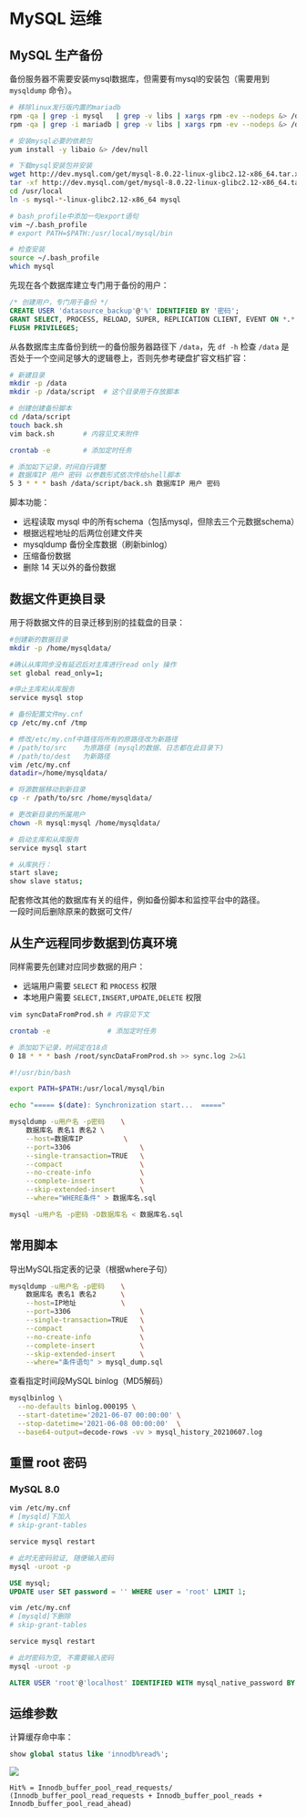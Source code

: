 
# MySQL 运维

## MySQL 生产备份
备份服务器不需要安装mysql数据库，但需要有mysql的安装包（需要用到 `mysqldump` 命令）。
```bash
# 移除linux发行版内置的mariadb
rpm -qa | grep -i mysql   | grep -v libs | xargs rpm -ev --nodeps &> /dev/null
rpm -qa | grep -i mariadb | grep -v libs | xargs rpm -ev --nodeps &> /dev/null

# 安装mysql必要的依赖包
yum install -y libaio &> /dev/null

# 下载mysql安装包并安装
wget http://dev.mysql.com/get/mysql-8.0.22-linux-glibc2.12-x86_64.tar.xz
tar -xf http://dev.mysql.com/get/mysql-8.0.22-linux-glibc2.12-x86_64.tar.xz -C /usr/local
cd /usr/local
ln -s mysql-*-linux-glibc2.12-x86_64 mysql

# bash_profile中添加一句export语句
vim ~/.bash_profile
# export PATH=$PATH:/usr/local/mysql/bin

# 检查安装
source ~/.bash_profile
which mysql
```
先现在各个数据库建立专门用于备份的用户：
```sql
/* 创建用户，专门用于备份 */
CREATE USER 'datasource_backup'@'%' IDENTIFIED BY '密码';
GRANT SELECT, PROCESS, RELOAD, SUPER, REPLICATION CLIENT, EVENT ON *.* TO 'datasource_backup'@'%';
FLUSH PRIVILEGES;
```
从各数据库主库备份到统一的备份服务器路径下 `/data`，先 `df -h` 检查 `/data` 是否处于一个空间足够大的逻辑卷上，否则先参考硬盘扩容文档扩容：
```bash
# 新建目录
mkdir -p /data
mkdir -p /data/script  # 这个目录用于存放脚本

# 创建创建备份脚本
cd /data/script
touch back.sh 
vim back.sh       # 内容见文末附件

crontab -e        # 添加定时任务

# 添加如下记录，时间自行调整
# 数据库IP 用户 密码 以参数形式依次传给shell脚本
5 3 * * * bash /data/script/back.sh 数据库IP 用户 密码
```
脚本功能：

- 远程读取 mysql 中的所有schema（包括mysql，但除去三个元数据schema）
- 根据远程地址的后两位创建文件夹
- mysqldump 备份全库数据（刷新binlog）
- 压缩备份数据
- 删除 14 天以外的备份数据

## 数据文件更换目录
用于将数据文件的目录迁移到别的挂载盘的目录：
```bash
#创建新的数据目录
mkdir -p /home/mysqldata/

#确认从库同步没有延迟后对主库进行read only 操作
set global read_only=1;

#停止主库和从库服务
service mysql stop

# 备份配置文件my.cnf
cp /etc/my.cnf /tmp

# 修改/etc/my.cnf中路径将所有的原路径改为新路径
# /path/to/src    为原路径 (mysql的数据、日志都在此目录下)
# /path/to/dest   为新路径
vim /etc/my.cnf
datadir=/home/mysqldata/

# 将源数据移动到新目录
cp -r /path/to/src /home/mysqldata/

# 更改新目录的所属用户
chown -R mysql:mysql /home/mysqldata/

# 启动主库和从库服务
service mysql start

# 从库执行：
start slave;
show slave status;
```
配套修改其他的数据库有关的组件，例如备份脚本和监控平台中的路径。<br />一段时间后删除原来的数据可文件/

## 从生产远程同步数据到仿真环境
同样需要先创建对应同步数据的用户：

- 远端用户需要 `SELECT` 和 `PROCESS` 权限
- 本地用户需要 `SELECT,INSERT,UPDATE,DELETE` 权限
```bash
vim syncDataFromProd.sh # 内容见下文

crontab -e              # 添加定时任务

# 添加如下记录，时间定在18点
0 18 * * * bash /root/syncDataFromProd.sh >> sync.log 2>&1
```
```bash
#!/usr/bin/bash

export PATH=$PATH:/usr/local/mysql/bin

echo "===== $(date): Synchronization start...  ====="

mysqldump -u用户名 -p密码    \
    数据库名 表名1 表名2 \
    --host=数据库IP          \
    --port=3306                 \
    --single-transaction=TRUE   \
    --compact                   \
    --no-create-info            \
    --complete-insert           \
    --skip-extended-insert      \
    --where="WHERE条件" > 数据库名.sql

mysql -u用户名 -p密码 -D数据库名 < 数据库名.sql
```

## 常用脚本
导出MySQL指定表的记录（根据where子句）
```bash
mysqldump -u用户名 -p密码    \
    数据库名 表名1 表名2      \
    --host=IP地址           \
    --port=3306                 \
    --single-transaction=TRUE   \
    --compact                   \
    --no-create-info            \
    --complete-insert           \
    --skip-extended-insert      \
    --where="条件语句" > mysql_dump.sql
```
查看指定时间段MySQL binlog（MD5解码）
```bash
mysqlbinlog \
  --no-defaults binlog.000195 \
  --start-datetime='2021-06-07 00:00:00' \
  --stop-datetime='2021-06-08 00:00:00'  \
  --base64-output=decode-rows -vv > mysql_history_20210607.log
```

## 重置 root 密码

### MySQL 8.0
```bash
vim /etc/my.cnf
# [mysqld]下加入
# skip-grant-tables

service mysql restart

# 此时无密码验证, 随便输入密码
mysql -uroot -p
```
```sql
USE mysql;
UPDATE user SET password = '' WHERE user = 'root' LIMIT 1;
```
```bash
vim /etc/my.cnf
# [mysqld]下删除
# skip-grant-tables

service mysql restart

# 此时密码为空, 不需要输入密码
mysql -uroot -p
```
```sql
ALTER USER 'root'@'localhost' IDENTIFIED WITH mysql_native_password BY 'root'; 
```

## 运维参数
计算缓存命中率：
```sql
show global status like 'innodb%read%';
```
![](https://cdn.nlark.com/yuque/__latex/8006547ca5422f8253214655e6bf236a.svg#card=math&code=Hit%5C%25%20%3D%20%5Cfrac%7BInnodb%5C_buffer%5C_pool%5C_read%5C_requests%7D%7BInnodb%5C_buffer%5C_pool%5C_read%5C_requests%20%2B%20Innodb%5C_buffer%5C_pool%5C_reads%20%2B%20Innodb%5C_buffer%5C_pool%5C_read%5C_ahead%7D&id=Ubgyw)
```
Hit% = Innodb_buffer_pool_read_requests/ (Innodb_buffer_pool_read_requests + Innodb_buffer_pool_reads + Innodb_buffer_pool_read_ahead)
```
